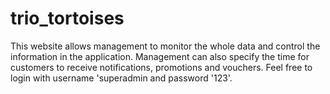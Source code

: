 # trio_tortoises
This website allows management to monitor the whole data and control the information in the application. Management can also specify the time for customers to receive notifications, promotions and vouchers. Feel free to login with username 'superadmin and password '123'.
